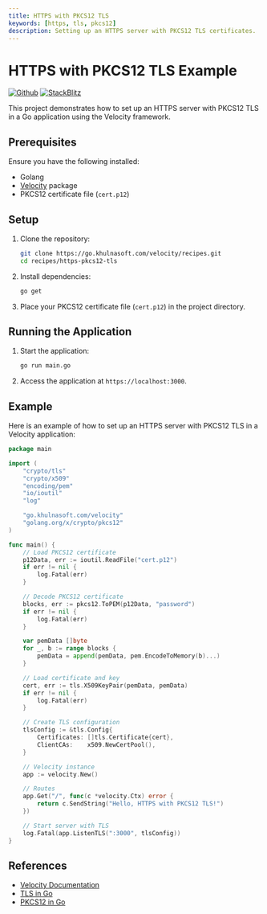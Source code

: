 ```yaml
---
title: HTTPS with PKCS12 TLS
keywords: [https, tls, pkcs12]
description: Setting up an HTTPS server with PKCS12 TLS certificates.
---
```


# HTTPS with PKCS12 TLS Example

[![Github](https://img.shields.io/static/v1?label=&message=Github&color=2ea44f&style=for-the-badge&logo=github)](https://go.khulnasoft.com/velocity/recipes/tree/master/https-pkcs12-tls) [![StackBlitz](https://img.shields.io/static/v1?label=&message=StackBlitz&color=2ea44f&style=for-the-badge&logo=StackBlitz)](https://stackblitz.com/github/khulnasoft/recipes/tree/master/https-pkcs12-tls)

This project demonstrates how to set up an HTTPS server with PKCS12 TLS in a Go application using the Velocity framework.

## Prerequisites

Ensure you have the following installed:

- Golang
- [Velocity](https://github.com/khulnasoft/velocity) package
- PKCS12 certificate file (`cert.p12`)

## Setup

1. Clone the repository:
    ```sh
    git clone https://go.khulnasoft.com/velocity/recipes.git
    cd recipes/https-pkcs12-tls
    ```

2. Install dependencies:
    ```sh
    go get
    ```

3. Place your PKCS12 certificate file (`cert.p12`) in the project directory.

## Running the Application

1. Start the application:
    ```sh
    go run main.go
    ```

2. Access the application at `https://localhost:3000`.

## Example

Here is an example of how to set up an HTTPS server with PKCS12 TLS in a Velocity application:

```go
package main

import (
    "crypto/tls"
    "crypto/x509"
    "encoding/pem"
    "io/ioutil"
    "log"

    "go.khulnasoft.com/velocity"
    "golang.org/x/crypto/pkcs12"
)

func main() {
    // Load PKCS12 certificate
    p12Data, err := ioutil.ReadFile("cert.p12")
    if err != nil {
        log.Fatal(err)
    }

    // Decode PKCS12 certificate
    blocks, err := pkcs12.ToPEM(p12Data, "password")
    if err != nil {
        log.Fatal(err)
    }

    var pemData []byte
    for _, b := range blocks {
        pemData = append(pemData, pem.EncodeToMemory(b)...)
    }

    // Load certificate and key
    cert, err := tls.X509KeyPair(pemData, pemData)
    if err != nil {
        log.Fatal(err)
    }

    // Create TLS configuration
    tlsConfig := &tls.Config{
        Certificates: []tls.Certificate{cert},
        ClientCAs:    x509.NewCertPool(),
    }

    // Velocity instance
    app := velocity.New()

    // Routes
    app.Get("/", func(c *velocity.Ctx) error {
        return c.SendString("Hello, HTTPS with PKCS12 TLS!")
    })

    // Start server with TLS
    log.Fatal(app.ListenTLS(":3000", tlsConfig))
}
```

## References

- [Velocity Documentation](https://docs.khulnasoft.io)
- [TLS in Go](https://golang.org/pkg/crypto/tls/)
- [PKCS12 in Go](https://pkg.go.dev/golang.org/x/crypto/pkcs12)
